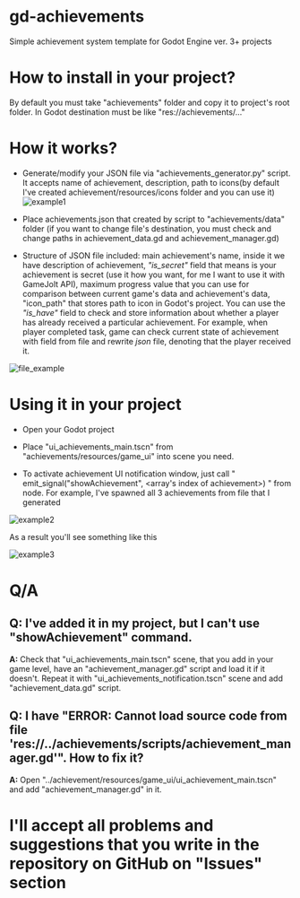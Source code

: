 # gd-achievements
Simple achievement system template for Godot Engine ver. 3+ projects

# How to install in your project?
By default you must take "achievements" folder and copy it to project's root folder. In Godot destination must be like "res://achievements/..."

# How it works?
* Generate/modify your JSON file via "achievements_generator.py" script. It accepts name of achievement, description, path to icons(by default I've created achievement/resources/icons folder and you can use it)
![example1](https://i.imgur.com/n05Mxpl.png)

* Place achievements.json that created by script to "achievements/data" folder (if you want to change file's destination, you must check and change paths in achievement_data.gd and achievement_manager.gd)

* Structure of JSON file included: main achievement's name, inside it we have description of achievement, *"is_secret"* field that means is your achievement is secret (use it how you want, for me I want to use it with GameJolt API), maximum progress value that you can use for comparison between current game's data and achievement's data, "icon_path" that stores path to icon in Godot's project. You can use the *"is_have"* field to check and store information about whether a player has already received a particular achievement. For example, when player completed task, game can check current state of achievement with field from file and rewrite *json* file, denoting that the player received it.

![file_example](https://i.imgur.com/7hgEoWW.png)

# Using it in your project

* Open your Godot project

* Place "ui_achievements_main.tscn" from "achievements/resources/game_ui" into scene you need.

* To activate achievement UI notification window, just call " emit_signal("showAchievement", <array's index of achievement>) " from node.
For example, I've spawned all 3 achievements from file that I generated

![example2](https://i.imgur.com/R5eTN0z.png)

As a result you'll see something like this

![example3](https://i.imgur.com/HKMcwmJ.png)

# Q/A
## Q: I've added it in my project, but I can't use "showAchievement" command.
**A:** Check that "ui_achievements_main.tscn" scene, that you add in your game level, have an "achievement_manager.gd" script and load it if it doesn't. Repeat it with "ui_achievements_notification.tscn" scene and add "achievement_data.gd" script.

## Q: I have "ERROR: Cannot load source code from file 'res://../achievements/scripts/achievement_manager.gd'". How to fix it?
**A:** Open "../achievement/resources/game_ui/ui_achievement_main.tscn" and add "achievement_manager.gd" in it.

# I'll accept all problems and suggestions that you write in the repository on GitHub on "Issues" section
